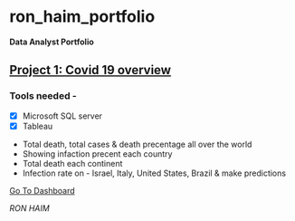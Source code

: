 # ron_haim_portfolio
**Data Analyst Portfolio**

## [Project 1: Covid 19 overview](https://ronhaim.github.io/ron_haim_portfolio/)

### Tools needed - 
  - [x] Microsoft SQL server
  - [x] Tableau

* Total death, total cases & death precentage all over the world
* Showing infaction precent each country
* Total death each continent
* Infection rate on - Israel, Italy, United States, Brazil & make predictions 

[Go To Dashboard](https://public.tableau.com/app/profile/ron.haim8598/viz/covid19-new_16307676074550/Dashboard1?publish=yes)

*RON HAIM*

